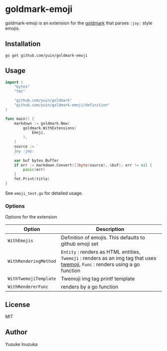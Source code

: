 goldmark-emoji
=========================

goldmark-emoji is an extension for the [goldmark](http://github.com/yuin/goldmark) 
that parses `:joy:` style emojis.

Installation
--------------------

```
go get github.com/yuin/goldmark-emoji
```

Usage
--------------------

```go
import (
    "bytes"
    "fmt"

	"github.com/yuin/goldmark"
	"github.com/yuin/goldmark-emoji/definition"
)

func main() {
	markdown := goldmark.New(
		goldmark.WithExtensions(
			Emoji,
		),
	)
    source := `
    Joy :joy:
    `
    var buf bytes.Buffer
    if err := markdown.Convert([]byte(source), &buf); err != nil {
        panic(err)
    }
    fmt.Print(title)
}
```

See `emoji_test.go` for detailed usage.

### Options

Options for the extension

| Option | Description |
| ------ | ----------- |
| `WithEmojis` | Definition of emojis. This defaults to github emoji set |
| `WithRenderingMethod` | `Entity` : renders as HTML entities, `Twemoji` : renders as an img tag that uses [twemoji](https://github.com/twitter/twemoji), `Func` : renders using a go function |
| `WithTwemojiTemplate` | Twemoji img tag printf template |
| `WithRendererFunc` | renders by a go function |



License
--------------------
MIT

Author
--------------------
Yusuke Inuzuka

